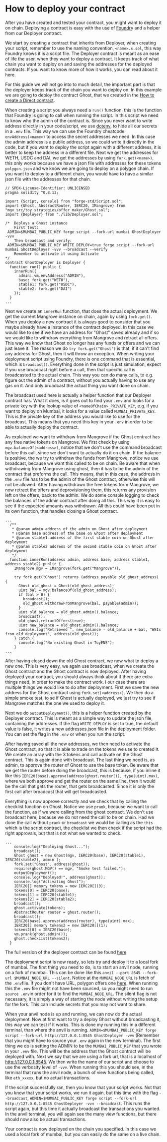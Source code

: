 # How to deploy your contract

After you have created and tested your contract, you might want to deploy it on chain. Deploying a contract is easy with the use of [Foundry](https://book.getfoundry.sh/) and a helper from our Deployer contract.

We start by creating a contract that inherits from Deployer, when creating your script, remember to use the naming convention, `<name>.s.sol`, this way Foundry knows it is a script file. The Deployer contract is meant as an ease of life the user, when they want to deploy a contract. It keeps track of what chain you want to deploy on and saving the addresses for the deployed contracts. If you want to know more of how it works, you can read about it here.

For this guide we will not go into to much detail, the important part is that the deployer keeps track of the chain you want to deploy on. In this example we are going to deploy the contract Ghost, that we created in the [How to create a Direct contract](directhowto.md).

When creating a script you always need a `run()` function, this is the function that Foundry is going to call when running the script. In this script we need to know who the admin of the contract is. Since you never want to write address directly in your code/script, we use [dotenv](https://www.npmjs.com/package/dotenv), to hide all our secrets in a `.env` file. This way we can use the Foundry cheatcode `envAddress(<name>)` to access the secret addresses we need. In this case the admin address is a public address, so we could write it directly in the code, but if you want to deploy the script again with a different address, it is better to keep the address in a different file. Next we get the addresses for WETH, USDC and DAI, we get the addresses by using `fork.get(<name>)`, this only works because we have a json file with addresses for these tokens `polygon.json` and we know we are going to deploy on a polygon chain. If you want to deploy to a different chain, you would have to have a similar json file with the addresses for that chain.

```solidity
// SPDX-License-Identifier: UNLICENSED
pragma solidity ^0.8.13;

import {Script, console} from "forge-std/Script.sol";
import {Ghost, AbstractRouter, IERC20, IMangrove} from "mgv_src/toy_strategies/offer_maker/Ghost.sol";
import {Deployer} from "./lib/Deployer.sol";

/*  Deploys a Ghost instance
    First test:
 ADMIN=$MUMBAI_PUBLIC_KEY forge script --fork-url mumbai GhostDeployer -vvv
    Then broadcast and verify:
 ADMIN=$MUMBAI_PUBLIC_KEY WRITE_DEPLOY=true forge script --fork-url mumbai GhostDeployer -vvv --broadcast --verify
    Remember to activate it using Activate
*/
contract GhostDeployer is Deployer {
  function run() public {
    innerRun({
      admin: vm.envAddress("ADMIN"),
      base: fork.get("WETH"),
      stable1: fork.get("USDC"),
      stable2: fork.get("DAI")
    });
  }
...
```

Next we create an `innerRun` function, that does the actual deployment. We get the current Mangrove instance on chain, again by using `fork.get()`. When you deploy a new contract it is always good to consider that you maybe already have a instance of the contract deployed. In this case we would like to see if we have an address for "Ghost" saved already and if so we would like to withdraw everything from Mangrove and retract all offers. This way we know that Ghost no longer has any funds or offers and we can just leave it. The reason we do `try fork.get("Ghost")` is that, if it can't find any address for Ghost, then it will throw an exception. When writing your deployment script using Foundry, there is one command that is essential, which is `broadcast()`. Everything done in the script is just simulation, expect if you use broadcast right before a call, then that specific call is broadcasted to the actual chain. This way you can do many calls, to e.g. figure out the admin of a contract, without you actually having to use any gas on it. And only broadcast the actual thing you want done on chain.

The broadcast used here is actually a helper function that our Deployer contract has. What it does, is it goes out to find your `.env` and looks for a private key with the lookup value of `<nameOfChain>_PRIVATE_KEY`, e.g. if you want to deploy on Mumbai, it looks for a value called `MUMBAI_PRIVATE_KEY`. This is the private key of the address you would like to use for the broadcast. This means that you need this key in your `.env` in order to be able to actually deploy the contract.

As explained we want to withdraw from Mangrove if the Ghost contract has any free native tokens on Mangrove. We first check by using `mgv.balanceOf(<address>)`, notice that we don't use the command broadcast before this call, since we don't want to actually do it on chain. If the balance is positive, the we try to withdraw the funds from Mangrove, notice we use broadcast, because we want this called to be on chain. Be aware that when withdrawing from Mangrove using ghost, then it has to be the admin of the contract that preforms the call. This means, that in this case, the address in the `.env` file has to be the admin of the Ghost contract, otherwise this will not be allowed. After having withdrawn the free tokens form Mangrove, we now retract the offers and deprovisioning them, this returns any provision left on the offers, back to the admin. We do some console logging to check the balances of the admin contract after doing all this. This way it is easy to see if the expected amounts was withdrawn. All this could have been put in its own function, that handles closing a Ghost contract.

```solidity
...
  /**
   * @param admin address of the admin on Ghost after deployment
   * @param base address of the base on Ghost after deployment
   * @param stable1 address of the first stable coin on Ghost after deployment
   * @param stable2 address of the second stable coin on Ghost after deployment
   */
  function innerRun(address admin, address base, address stable1, address stable2) public {
    IMangrove mgv = IMangrove(fork.get("Mangrove"));

    try fork.get("Ghost") returns (address payable old_ghost_address) {
      Ghost old_ghost = Ghost(old_ghost_address);
      uint bal = mgv.balanceOf(old_ghost_address);
      if (bal > 0) {
        broadcast();
        old_ghost.withdrawFromMangrove(bal, payable(admin));
      }
      uint old_balance = old_ghost.admin().balance;
      broadcast();
      old_ghost.retractOffers(true);
      uint new_balance = old_ghost.admin().balance;
      console.log("Retrieved ", new_balance - old_balance + bal, "WEIs from old deployment", address(old_ghost));
    } catch {
      console.log("No existing Ghost in ToyENS");
    }
...
```

After having closed down the old Ghost contract, we now what to deploy a new one. This is very easy, we again use broadcast, when we create the Ghost contract and the Ghost contract is now deployed. After having deployed your contract, you should always think about if there are extra things need, in order to make the contract work. I our case there are multiple things we would like to do after deployment. First we save the new address for the Ghost contract using `fork.set(<address>)`. We then do a simple smoke test, to se if Ghost is actually deployed, we just try to see if Mangrove matches the one we used to deploy it.

Next we do `outputDeployment()`, this is a helper function created by the Deployer contract. This is meant as a simple way to update the json file, containing the addresses. If the flag `WRITE_DEPLOY` is set to true, the default value is false, it writes a new addresses.json file in the deployment folder. You can set the flag in the `.env` or when you run the script.

After having saved all the new addresses, we then need to activate the Ghost contract, so that it is able to trade on the tokens we use to created it. We create an array with the 3 tokens and call activate on the Ghost contract. This is again done with broadcast. The last thing we need is, as admin, to approve the router of Ghost to use the base token. Be aware that we get the router before doing the broadcast, this is because, if you inline it like this `IERC20(base).approve(address(ghost.router()), type(uint).max)`, where we both approve and get the router on the same line, then it would be the call that gets the router, that gets broadcasted. Since it is only the first call after broadcast that will get broadcasted.

Everything is now approve correctly and we check that by calling the checklist function on Ghost. Notice we use `prank`, because we want to call the function, as if we were calling from the ghost contract. We don't use broadcast here, because we do not need the call to be on chain. Had we done the call without `prank` or `broadcast` we would be calling as the `this` which is the script contract, the checklist we then check if the script had the right approvals, but that is not what we wanted to check.

```solidity
...
    console.log("Deploying Ghost...");
    broadcast();
    Ghost ghost = new Ghost(mgv, IERC20(base), IERC20(stable1), IERC20(stable2), admin );
    fork.set("Ghost", address(ghost));
    require(ghost.MGV() == mgv, "Smoke test failed.");
    outputDeployment();
    console.log("Deployed!", address(ghost));
    console.log("Activating Ghost");
    IERC20[] memory tokens = new IERC20[](3);
    tokens[0] = IERC20(base);
    tokens[1] = IERC20(stable1);
    tokens[2] = IERC20(stable2);
    broadcast();
    ghost.activate(tokens);
    AbstractRouter router = ghost.router();
    broadcast();
    IERC20(base).approve(address(router), type(uint).max);
    IERC20[] memory tokens2 = new IERC20[](1);
    tokens2[0] = IERC20(base);
    vm.prank(ghost.admin());
    ghost.checkList(tokens2);
  }
```

The full version of the deployer contract can be found [here](https://github.com/mangrovedao/mangrove-core/blob/master/script/toy/GhostDeployer.s.sol).

The deployment script is now ready, so lets try and deploy it to a local fork of mumbai. The first thing you need to do, is to start an anvil node, running on a fork of mumbai. This can be done like this `anvil --port 8545 --fork-url $MUMBAI_NODE_URL --silent`. Notice at the `MUMBAI_NODE_URL` is fetch of the `.env`file. If you don't have URL, polygon offers one [here](https://wiki.polygon.technology/docs/develop/network-details/network/). When running this the `.env` file might not have been sourced, so you might need to run `source .env`in order for it to find the `MUMBAI_NODE_URL`. The silent flag is not necessary, it is simply a way of starting the node without writing the setup for the fork. This can include secrets that you may not want to share.

When your anvil node is up and running, we can now do the actual deployment. Now at first want to try a deploy Ghost without broadcasting it, this way we can test if it works. This is done my running this in a different terminal, than where the anvil is running. `ADMIN=$MUMBAI_PUBLIC_KEY forge script --fork-url http://127.0.0.1:8545 GhostDeployer -vvv` (Remember that you might have to source your `.env` again in the new terminal). The first thing we do is setting the ADMIN to be the `MUMBAI_PUBLIC_KEY` that you wrote in your `.env` file. This will be the address that the Ghost contract will be deployed with. Next we say that we are using a fork url, that is a localhost of http://127.0.0.1:8545. We then write the name of our script and choose to use the verbosity level of `-vvv`. When running this you should see, in the terminal that runs the anvil node, a bunch of view functions being called, like `eth_xxxxx`, but no actual transactions.

If the script successfully ran, then you know that your script works. Not that you know that your script works, we run it again, but this time with the flag `--broadcast`, `ADMIN=$MUMBAI_PUBLIC_KEY forge script --fork-url http://127.0.0.1:8545 GhostDeployer -vvv --broadcast`. This runs the script again, but this time it actually broadcast the transactions you wanted. In the anvil terminal, you will again see the many view functions, but there should now also be actual transactions.

Your contract is now deployed on the chain you specified. In this case we used a local fork of mumbai, but you can easily do the same on a live chain.
